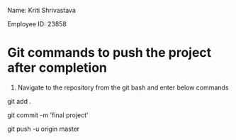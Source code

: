 Name:  Kriti Shrivastava    

Employee ID:  23858



Git commands to push the project after completion
=======================================
1. Navigate to the repository from the git bash and enter below commands

git add .

git commit -m 'final project'

git push -u origin master
